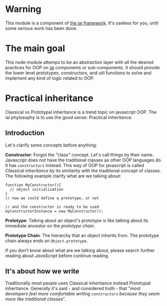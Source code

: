 # Warning

This module is a component of [the iai framework](https://npmjs.org/search?q=iai).
 It's useless for you, until some serious work has been done.

# The main goal

This node module attemps to be an abstraction layer with all the desired 
practices for OOP on [iai](https://github.com/laconbass/iai) components or 
sub-components. It should provide the lower level prototypes, constructors, 
and util functions to solve and implement any kind of logic related to OOP. 

# Practical inheritance

Classical vs Prototypal inheritance is a trend topic on javascript OOP. 
The iai phylosophy is to use the good sense: Practical inheritance. 

## Introduction

Let's clarify some concepts before anything:

**Constructor**: Forgot the "class" concept. Let's call things by their 
name. Javascript does not have the traditional classes as other OOP 
languages do. It has *`constructors`* instead. This way of OOP for javascript 
is called *Classical inheritance* by its similarity with the traditional 
concept of classes. The following example clarify what are we talking about:

    function MyConstructor(){
      // object initialization
    }
    // now we could define a prototype, or not

    // and the constructor is ready to be used
    myConstructorInstance = new MyConstructor();

**Prototype**: Talking about an object's prototype is like talking
about its immediate ancestor on the *prototype chain*.

**Prototype Chain**: The hierarchy that an object inherits from. The 
prototype chain always ends on `Object.prototype`.

If you don't know about what are we talking about,
please search further reading about *JavaScript* before continue reading.

## It's about how we write

Traditionally most people uses Classical inheritance instead Prototypal 
inheritance. Generally it's said - and considered truth - that "*most 
developers feel more comfortable writing `constructors` because they 
seem more like traditional classes*".


